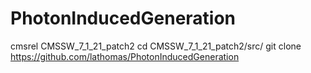 # PhotonInducedGeneration

cmsrel  CMSSW_7_1_21_patch2
cd CMSSW_7_1_21_patch2/src/
git clone https://github.com/lathomas/PhotonInducedGeneration



